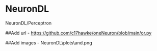 # NeuronDL
NeuronDL/Perceptron


##Add url -
https://github.com/c17hawke/oneNeuron/blob/main/or.py

##Add images -
NeuronDL\plots\and.png


